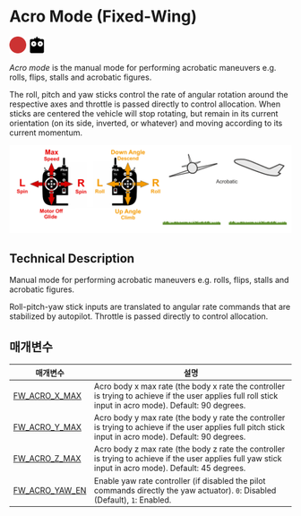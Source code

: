 # Acro Mode (Fixed-Wing)

<img src="../../assets/site/difficulty_hard.png" title="Hard to fly" width="30px" />&nbsp;<img src="../../assets/site/remote_control.svg" title="Manual/Remote control required" width="30px" />&nbsp;

_Acro mode_ is the manual mode for performing acrobatic maneuvers e.g. rolls, flips, stalls and acrobatic figures.

The roll, pitch and yaw sticks control the rate of angular rotation around the respective axes and throttle is passed directly to control allocation.
When sticks are centered the vehicle will stop rotating, but remain in its current orientation (on its side, inverted, or whatever) and moving according to its current momentum.

![FW Manual Acrobatic Flight](../../assets/flight_modes/acrobatic_fw.png)

## Technical Description

Manual mode for performing acrobatic maneuvers e.g. rolls, flips, stalls and acrobatic figures.

Roll-pitch-yaw stick inputs are translated to angular rate commands that are stabilized by autopilot.
Throttle is passed directly to control allocation.

## 매개변수

| 매개변수                                                                                                                                                                 | 설명                                                                                                                                                                                                                                  |
| -------------------------------------------------------------------------------------------------------------------------------------------------------------------- | ----------------------------------------------------------------------------------------------------------------------------------------------------------------------------------------------------------------------------------- |
| <a id="FW_ACRO_X_MAX"></a>[FW_ACRO_X_MAX](../advanced_config/parameter_reference.md#FW_ACRO_X_MAX)    | Acro body x max rate (the body x rate the controller is trying to achieve if the user applies full roll stick input in acro mode). Default: 90 degrees.          |
| <a id="FW_ACRO_Y_MAX"></a>[FW_ACRO_Y_MAX](../advanced_config/parameter_reference.md#FW_ACRO_Y_MAX)    | Acro body y max rate (the body y rate the controller is trying to achieve if the user applies full pitch stick input in acro mode). Default: 90 degrees.         |
| <a id="FW_ACRO_Z_MAX"></a>[FW_ACRO_Z_MAX](../advanced_config/parameter_reference.md#FW_ACRO_Z_MAX)    | Acro body z max rate (the body z rate the controller is trying to achieve if the user applies full yaw stick input in acro mode). Default: 45 degrees.           |
| <a id="FW_ACRO_YAW_EN"></a>[FW_ACRO_YAW_EN](../advanced_config/parameter_reference.md#FW_ACRO_YAW_EN) | Enable yaw rate controller (if disabled the pilot commands directly the yaw actuator). `0`: Disabled (Default), `1`: Enabled. |
